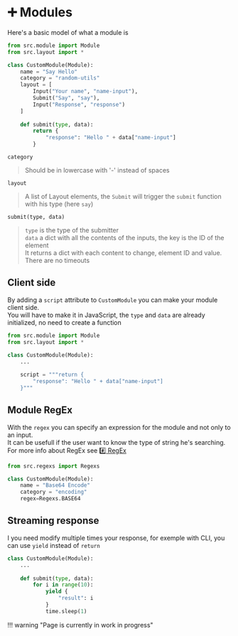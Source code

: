 # :heavy_plus_sign: Modules

Here's a basic model of what a module is

```python title="modules/hello.py" linenums="1"
from src.module import Module
from src.layout import *

class CustomModule(Module):
    name = "Say Hello"
    category = "random-utils"
    layout = [
        Input("Your name", "name-input"),
        Submit("Say", "say"),
        Input("Response", "response")
    ]
    
    def submit(type, data):
        return {
            "response": "Hello " + data["name-input"]
        }
```

`category`
> Should be in lowercase with '-' instead of spaces

`layout`
> A list of Layout elements, the `Submit` will trigger the `submit` function with his type (here `say`)

`submit(type, data)`
> `type` is the type of the submitter  
> `data` a dict with all the contents of the inputs, the key is the ID of the element  
> It returns a dict with each content to change, element ID and value. There are no timeouts

## Client side

By adding a `script` attribute to `CustomModule` you can make your module client side.  
You will have to make it in JavaScript, the `type` and `data` are already initialized, no need to create a function

```python linenums="1"
from src.module import Module
from src.layout import *

class CustomModule(Module):
    ...
    
    script = """return {
        "response": "Hello " + data["name-input"]
    }"""
```

## Module RegEx

With the `regex` you can specify an expression for the module and not only to an input.  
It can be usefull if the user want to know the type of string he's searching.  
For more info about RegEx see [:hash: RegEx](./regex.md)

```python linenums="1"
from src.regexs import Regexs

class CustomModule(Module):
    name = "Base64 Encode"
    category = "encoding"
    regex=Regexs.BASE64
```

## Streaming response

I you need modify multiple times your response, for exemple with CLI, you can use `yield` instead of `return`

```python linenums="1"
class CustomModule(Module):
    ...
    
    def submit(type, data):
        for i in range(10):
            yield {
                "result": i
            }
            time.sleep(1)
```

!!! warning "Page is currently in work in progress"